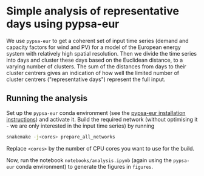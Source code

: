 # Simple analysis of representative days using pypsa-eur

We use `pypsa-eur` to get a coherent set of input time series (demand and capacity factors for wind and PV) for a model of the European energy system with relatively high spatial resolution. Then we divide the time series into days and cluster these days based on the Euclidean distance, to a varying number of clusters. The sum of the distances from days to their cluster centrers gives an indication of how well the limited number of cluster centrers ("representative days") represent the full input.

## Running the analysis

Set up the `pypsa-eur` conda environment (see the [pypsa-eur installation instructions](https://pypsa-eur.readthedocs.io/en/latest/installation.html#install-python-dependencies)) and activate it. Build the required network (without optimising it - we are only interested in the input time series) by running
```sh
snakemake -j<cores> prepare_all_networks
```
Replace `<cores>` by the number of CPU cores you want to use for the build.

Now, run the notebook `notebooks/analysis.ipynb` (again using the `pypsa-eur` conda environment) to generate the figures in `figures`.
